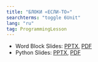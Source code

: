 ```yaml
---
title: "БЛОКИ «ЕСЛИ-ТО»"
searchterms: "toggle 6Unit"
lang: "ru"
tag: ProgrammingLesson
---
```

 <ul>
 <li class="ng-binding">Word Block Slides:
 <a href="ProgrammingLessons/IfThenBlocksRU.pptx">PPTX</a>,
 <a href="ProgrammingLessons/IfThenBlocksRU.pdf">PDF</a>
 </li>
 <li class="ng-binding">Python Slides:
 <a href="ProgrammingLessons/IfElseStatementsPyRU.pptx">PPTX</a>,
 <a href="ProgrammingLessons/IfElseStatementsRU.pdf">PDF</a>
 </li>
 </ul>
